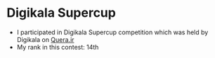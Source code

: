 # Digikala Supercup
- I participated in Digikala Supercup competition which was held by Digikala on [Quera.ir](https://quera.org/contest/assignments/39254/problems/134885)
- My rank in this contest: 14th